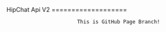 HipChat Api V2
                           ===================

                           This is GitHub Page Branch!